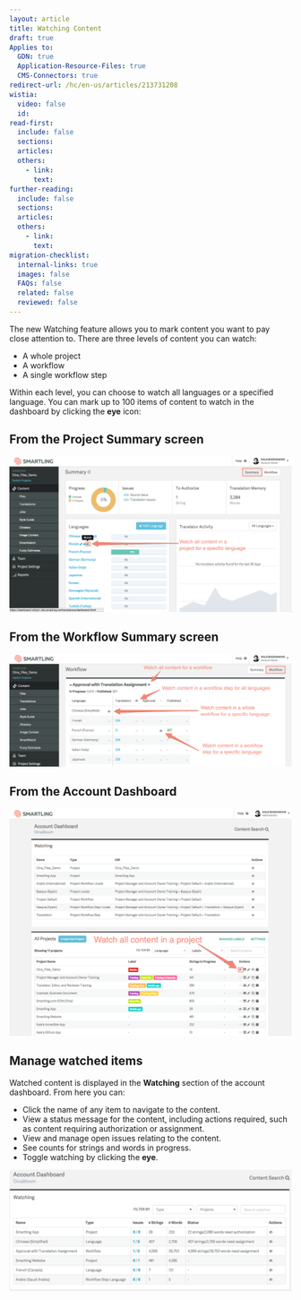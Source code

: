 ```yaml
---
layout: article
title: Watching Content
draft: true
Applies to:
  GDN: true
  Application-Resource-Files: true
  CMS-Connectors: true
redirect-url: /hc/en-us/articles/213731208
wistia:
  video: false
  id:
read-first:
  include: false
  sections:
  articles:
  others:
    - link:
      text:
further-reading:
  include: false
  sections:
  articles:
  others:
    - link:
      text:
migration-checklist:
  internal-links: true
  images: false
  FAQs: false
  related: false
  reviewed: false
---
```



The new Watching feature allows you to mark content you want to pay close attention to. There are three levels of content you can watch:

* A whole project
* A workflow
* A single workflow step


Within each level, you can choose to watch all languages or a specified language. You can mark up to 100 items of content to watch in the dashboard by clicking the **eye** icon:

## From the Project Summary screen

![](/uploads/versions/watchingcontent1---x----2546-1406x---.png)

## From the Workflow Summary screen

![](/uploads/versions/watchingcontent2---x----2550-1020x---.png)

## From the Account Dashboard

![](/uploads/versions/watchingcontent3---x----1293-1042x---.png)

## Manage watched items

Watched content is displayed in the **Watching** section of the account dashboard. From here you can:

* Click the name of any item to navigate to the content.
* View a status message for the content, including actions required, such as content requiring authorization or assignment.
* View and manage open issues relating to the content.
* See counts for strings and words in progress.
* Toggle watching by clicking the **eye**.


![](/uploads/versions/watching4---x----2194-948x---.png)